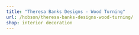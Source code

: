 ```yaml
---
title: "Theresa Banks Designs - Wood Turning"
url: /hobson/theresa-banks-designs-wood-turning/
shop: interior decoration
---
```

